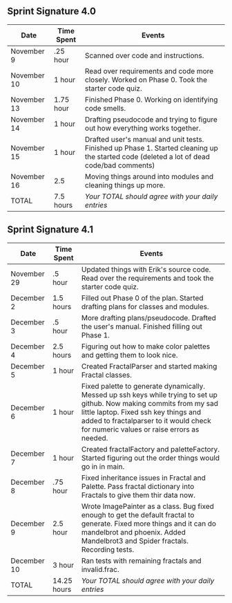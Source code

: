 ## Sprint Signature 4.0

| Date        | Time Spent | Events
|-------------|------------|--------------------
| November 9  | .25 hour   | Scanned over code and instructions.
| November 10 | 1 hour     | Read over requirements and code more closely. Worked on Phase 0. Took the starter code quiz.
| November 13 | 1.75 hour  | Finished Phase 0. Working on identifying code smells.
| November 14 | 1 hour     | Drafting pseudocode and trying to figure out how everything works together. 
| November 15 | 1 hour     | Drafted user's manual and unit tests. Finished up Phase 1. Started cleaning up the started code (deleted a lot of dead code/bad comments)
| November 16 | 2.5        | Moving things around into modules and cleaning things up more.
| TOTAL       | 7.5 hours  | *Your TOTAL should agree with your daily entries*


## Sprint Signature 4.1

| Date        | Time Spent  | Events
|-------------|-------------|--------------------
| November 29 | .5 hour     | Updated things with Erik's source code. Read over the requirements and took the starter code quiz.
| December 2  | 1.5 hours   | Filled out Phase 0 of the plan. Started drafting plans for classes and modules.
| December 3  | .5 hour     | More drafting plans/pseudocode. Drafted the user's manual. Finished filling out Phase 1.
| December 4  | 2.5 hours   | Figuring out how to make color palettes and getting them to look nice.
| December 5  | 1 hour      | Created FractalParser and started making Fractal classes.
| December 6  | 1 hour      | Fixed palette to generate dynamically. Messed up ssh keys while trying to set up github. Now making commits from my sad little laptop. Fixed ssh key things and added to fractalparser to it would check for numeric values or raise errors as needed.
| December 7  | 1 hour      | Created fractalFactory and paletteFactory. Started figuring out the order things would go in in main.
| December 8  | .75 hour    | Fixed inheritance issues in Fractal and Palette. Pass fractal dictionary into Fractals to give them thir data now.
| December 9  | 2.5 hour    | Wrote ImagePainter as a class. Bug fixed enough to get the default fractal to generate. Fixed more things and it can do mandelbrot and phoenix. Added Mandelbrot3 and Spider fractals. Recording tests.
| December 10 | 3 hour      | Ran tests with remaining fractals and invalid.frac. 
| TOTAL       | 14.25 hours | *Your TOTAL should agree with your daily entries*
